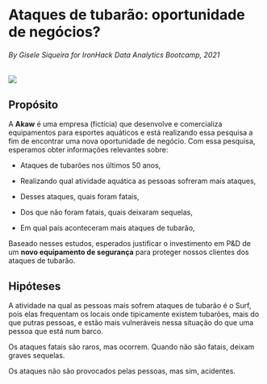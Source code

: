 # Ataques de tubarão: oportunidade de negócios?
###### By Gisele Siqueira for IronHack Data Analytics Bootcamp, 2021

![](http://gph.is/1NEeoEE)

## Propósito

A **Akaw** é uma empresa (fictícia) que desenvolve e comercializa equipamentos para esportes aquáticos e está realizando essa pesquisa a fim de encontrar uma nova oportunidade de negócio. Com essa pesquisa, esperamos obter informações relevantes sobre:


- Ataques de tubarões nos últimos 50 anos,

- Realizando qual atividade aquática as pessoas sofreram mais ataques,

- Desses ataques, quais foram fatais,

- Dos que não foram fatais, quais deixaram sequelas,

- Em qual país aconteceram mais ataques de tubarão,


Baseado nesses estudos, esperados justificar o investimento em P&D de um **novo equipamento de segurança** para proteger nossos clientes dos ataques de tubarão.


## Hipóteses

A atividade na qual as pessoas mais sofrem ataques de tubarão é o Surf, pois elas frequentam os locais onde tipicamente existem tubarões, mais do que putras pessoas, e estão mais vulneráveis nessa situação do que uma pessoa que está num barco.

Os ataques fatais são raros, mas ocorrem. Quando não são fatais, deixam graves sequelas.

Os ataques não são provocados pelas pessoas, mas sim, acidentes.